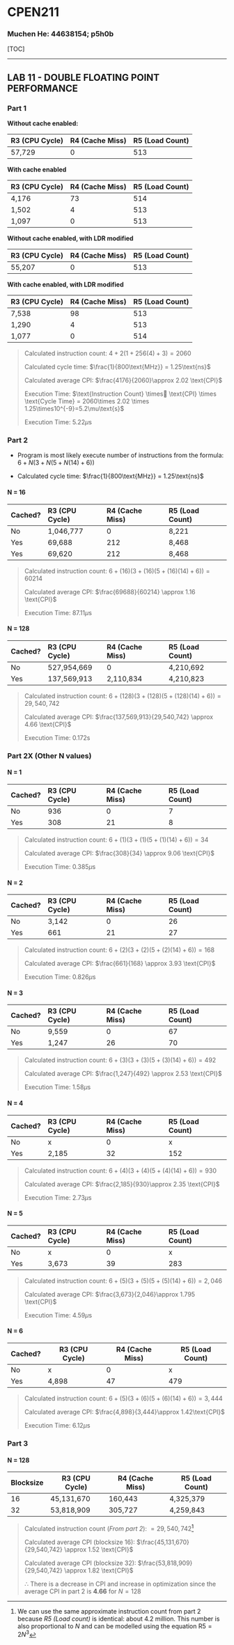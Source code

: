 # CPEN211

### Muchen He: 44638154; p5h0b

[TOC]

---

## LAB 11 - DOUBLE FLOATING POINT PERFORMANCE

### Part 1

**Without cache enabled:**

| R3 (CPU Cycle) | R4 (Cache Miss) | R5 (Load Count) |
| :------------- | :-------------- | :-------------- |
| 57,729         | 0               | 513             |

**With cache enabled**

| R3 (CPU Cycle) | R4 (Cache Miss) | R5 (Load Count) |
| :------------- | :-------------- | :-------------- |
| 4,176          | 73              | 514             |
| 1,502          | 4               | 513             |
| 1,097          | 0               | 513             |

**Without cache enabled, with LDR modified**

| R3 (CPU Cycle) | R4 (Cache Miss) | R5 (Load Count) |
| :------------- | :-------------- | :-------------- |
| 55,207         | 0               | 513             |

**With cache enabled, with LDR modified**

| R3 (CPU Cycle) | R4 (Cache Miss) | R5 (Load Count) |
| :------------- | :-------------- | :-------------- |
| 7,538          | 98              | 513             |
| 1,290          | 4               | 513             |
| 1,077          | 0               | 514             |

> Calculated instruction count: $4 + 2(1 + 256(4) + 3) = 2060$
>
> Calculated cycle time: $\frac{1}{800\text{MHz}} = 1.25\text{ns}$
>
> Calculated average CPI: $\frac{4176}{2060}\approx 2.02 \text{CPI}$
>
> Execution Time: $\text{Instruction Count} \times \text{CPI} \times \text{Cycle Time} = 2060\times 2.02 \times 1.25\times10^{-9}=5.2\mu\text{s}$
>
> Execution Time: $5.22\mu\text{s}$

### Part 2

- Program is most likely execute number of instructions from the formula: $6+N(3+N(5+N(14)+6))$


- Calculated cycle time: $\frac{1}{800\text{MHz}} = 1.25\text{ns}$

#### N = 16

| Cached? | R3 (CPU Cycle) | R4 (Cache Miss) | R5 (Load Count) |
| :------ | :------------- | :-------------- | :-------------- |
| No      | 1,046,777      | 0               | 8,221           |
| Yes     | 69,688         | 212             | 8,468           |
| Yes     | 69,620         | 212             | 8,468           |

> Calculated instruction count: $6+(16)(3+(16)(5+(16)(14)+6)) = 60214$
>
> Calculated average CPI: $\frac{69688}{60214} \approx 1.16 \text{CPI}$
>
> Execution Time: $87.11 \mu\text{s}$

#### N = 128

| Cached? | R3 (CPU Cycle) | R4 (Cache Miss) | R5 (Load Count) |
| :------ | :------------- | :-------------- | :-------------- |
| No      | 527,954,669    | 0               | 4,210,692       |
| Yes     | 137,569,913    | 2,110,834       | 4,210,823       |

> Calculated instruction count: $6+(128)(3+(128)(5+(128)(14)+6)) = 29,540,742$
>
> Calculated average CPI: $\frac{137,569,913}{29,540,742} \approx 4.66 \text{CPI}$
>
> Execution Time: $0.172 \text{s}$

### Part 2X (Other N values)

#### N = 1

| Cached? | R3 (CPU Cycle) | R4 (Cache Miss) | R5 (Load Count) |
| :------ | :------------- | :-------------- | :-------------- |
| No      | 936            | 0               | 7               |
| Yes     | 308            | 21              | 8               |

> Calculated instruction count: $6+(1)(3+(1)(5+(1)(14)+6)) = 34$
>
> Calculated average CPI: $\frac{308}{34} \approx 9.06 \text{CPI}$
>
> Execution Time: $0.385 \mu\text{s}$

#### N = 2

| Cached? | R3 (CPU Cycle) | R4 (Cache Miss) | R5 (Load Count) |
| :------ | :------------- | :-------------- | :-------------- |
| No      | 3,142          | 0               | 26              |
| Yes     | 661            | 21              | 27              |

> Calculated instruction count: $6+(2)(3+(2)(5+(2)(14)+6)) = 168$
>
> Calculated average CPI: $\frac{661}{168} \approx 3.93 \text{CPI}$
>
> Execution Time: $0.826 \mu\text{s}$

#### N = 3

| Cached? | R3 (CPU Cycle) | R4 (Cache Miss) | R5 (Load Count) |
| :------ | :------------- | :-------------- | :-------------- |
| No      | 9,559          | 0               | 67              |
| Yes     | 1,247          | 26              | 70              |

> Calculated instruction count: $6+(3)(3+(3)(5+(3)(14)+6)) = 492$
>
> Calculated average CPI: $\frac{1,247}{492} \approx 2.53 \text{CPI}$
>
> Execution Time: $1.58\mu\text{s}$

#### N = 4

| Cached? | R3 (CPU Cycle) | R4 (Cache Miss) | R5 (Load Count) |
| :------ | :------------- | :-------------- | :-------------- |
| No      | x              | 0               | x               |
| Yes     | 2,185          | 32              | 152             |

> Calculated instruction count: $6+(4)(3+(4)(5+(4)(14)+6)) = 930$
>
> Calculated average CPI: $\frac{2,185}{930}\approx 2.35 \text{CPI}$
>
> Execution Time: $2.73 \mu\text{s}$

#### N = 5

| Cached? | R3 (CPU Cycle) | R4 (Cache Miss) | R5 (Load Count) |
| :------ | :------------- | :-------------- | :-------------- |
| No      | x              | 0               | x               |
| Yes     | 3,673          | 39              | 283             |

> Calculated instruction count: $6+(5)(3+(5)(5+(5)(14)+6)) = 2,046$
>
> Calculated average CPI: $\frac{3,673}{2,046}\approx 1.795 \text{CPI}$
>
> Execution Time: $4.59\mu\text{s}$

#### N = 6

| Cached? | R3 (CPU Cycle) | R4 (Cache Miss) | R5 (Load Count) |
| ------- | -------------- | --------------- | --------------- |
| No      | x              | 0               | x               |
| Yes     | 4,898          | 47              | 479             |

> Calculated instruction count: $6+(5)(3+(6)(5+(6)(14)+6)) = 3,444$
>
> Calculated average CPI: $\frac{4,898}{3,444}\approx 1.42\text{CPI}$
>
> Execution Time: $6.12\mu\text{s}$


### Part 3

#### N = 128

| Blocksize | R3 (CPU Cycle) | R4 (Cache Miss) | R5 (Load Count) |
| --------- | -------------- | --------------- | --------------- |
| 16        | 45,131,670     | 160,443         | 4,325,379       |
| 32        | 53,818,909     | 305,727         | 4,259,843       |
> Calculated instruction count (*From part 2*): $=29,540,742$[^note]
>
> Calculated average CPI (blocksize 16): $\frac{45,131,670}{29,540,742} \approx 1.52 \text{CPI}$
>
> Calculated average CPI (blocksize 32): $\frac{53,818,909}{29,540,742} \approx 1.82 \text{CPI}$
>
> $\therefore$ There is a decrease in CPI and increase in optimization since the average CPI in part 2 is **4.66** for $N=128$

[^note]: We can use the same approximate instruction count from part 2 because *R5 (Load count)* is identical: about 4.2 million. This number is also proportional to $N$ and can be modelled using the equation $\text{R5}=2N^3$
